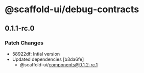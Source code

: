# @scaffold-ui/debug-contracts

## 0.1.1-rc.0

### Patch Changes

- 58922df: Intial version
- Updated dependencies [b3da6fe]
  - @scaffold-ui/components@0.1.2-rc.1
